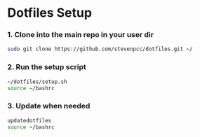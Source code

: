 # Dotfiles Setup

### 1. Clone into the main repo in your user dir

```bash
sudo git clone https://github.com/stevenpcc/dotfiles.git ~/
```

### 2. Run the setup script

```bash
~/dotfiles/setup.sh
source ~/bashrc
```

### 3. Update when needed

```bash
updatedotfiles
source ~/bashrc
```
